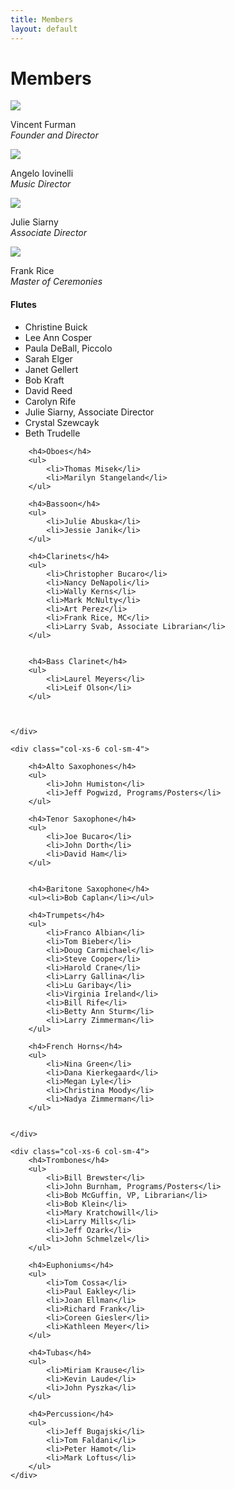 ```yaml
---
title: Members
layout: default
---
```


# Members

<div class="row">
    <div class="col-xs-6 col-md-4">
        <img src="images/vince.jpg" class="img-responsive"/>
        <p>Vincent Furman<br />
        <em>Founder and Director</em></p>
    </div>
    <div class="col-xs-6 col-md-4">
        <img src="images/angie.jpg" class="img-responsive"/>
        <p>Angelo Iovinelli<br />
        <em>Music Director</em></p>
    </div>
    <div class="col-xs-6 col-md-4">
        <img src="images/julie.jpg" class="img-responsive"/>
        <p>Julie Siarny<br />
        <em>Associate Director</em></p>
    </div>
    <div class="col-xs-6 col-md-4 col-md-pull-8">
        <img src="images/frank.jpg" class="img-responsive"/>
        <p>Frank Rice<br />
        <em>Master of Ceremonies</em></p>
    </div>
</div>

<div class="row">
    <div class="col-xs-6 col-sm-4">
        <h4>Flutes</h4>
        <ul>
            <li>Christine Buick</li>
            <li>Lee Ann Cosper</li>
            <li>Paula DeBall, Piccolo</li>
            <li>Sarah Elger</li>
            <li>Janet Gellert</li>
            <li>Bob Kraft</li>
            <li>David Reed</li>
            <li>Carolyn Rife</li>
            <li>Julie Siarny, Associate Director</li>
            <li>Crystal Szewcayk</li>
            <li>Beth Trudelle</li>
        </ul>

        <h4>Oboes</h4>
        <ul>
            <li>Thomas Misek</li>
            <li>Marilyn Stangeland</li>
        </ul>

        <h4>Bassoon</h4>
        <ul>
            <li>Julie Abuska</li>
            <li>Jessie Janik</li>
        </ul>

        <h4>Clarinets</h4>
        <ul>
            <li>Christopher Bucaro</li>
            <li>Nancy DeNapoli</li>
            <li>Wally Kerns</li>
            <li>Mark McNulty</li>
            <li>Art Perez</li>
            <li>Frank Rice, MC</li>
            <li>Larry Svab, Associate Librarian</li>
        </ul>


        <h4>Bass Clarinet</h4>
        <ul>
            <li>Laurel Meyers</li>
            <li>Leif Olson</li>
        </ul>



    </div>

    <div class="col-xs-6 col-sm-4">

        <h4>Alto Saxophones</h4>
        <ul>
            <li>John Humiston</li>
            <li>Jeff Pogwizd, Programs/Posters</li>
        </ul>

        <h4>Tenor Saxophone</h4>
        <ul>
            <li>Joe Bucaro</li>
            <li>John Dorth</li>
            <li>David Ham</li>
        </ul>


        <h4>Baritone Saxophone</h4>
        <ul><li>Bob Caplan</li></ul>

        <h4>Trumpets</h4>
        <ul>
            <li>Franco Albian</li>
            <li>Tom Bieber</li>
            <li>Doug Carmichael</li>
            <li>Steve Cooper</li>
            <li>Harold Crane</li>
            <li>Larry Gallina</li>
            <li>Lu Garibay</li>
            <li>Virginia Ireland</li>
            <li>Bill Rife</li>
            <li>Betty Ann Sturm</li>
            <li>Larry Zimmerman</li>
        </ul>

        <h4>French Horns</h4>
        <ul>
            <li>Nina Green</li>
            <li>Dana Kierkegaard</li>
            <li>Megan Lyle</li>
            <li>Christina Moody</li>
            <li>Nadya Zimmerman</li>
        </ul>


    </div>

    <div class="col-xs-6 col-sm-4">
        <h4>Trombones</h4>
        <ul>
            <li>Bill Brewster</li>
            <li>John Burnham, Programs/Posters</li>
            <li>Bob McGuffin, VP, Librarian</li>
            <li>Bob Klein</li>
            <li>Mary Kratchowill</li>
            <li>Larry Mills</li>
            <li>Jeff Ozark</li>
            <li>John Schmelzel</li>
        </ul>		

        <h4>Euphoniums</h4>
        <ul>
            <li>Tom Cossa</li>
            <li>Paul Eakley</li>
            <li>Joan Ellman</li>
            <li>Richard Frank</li>
            <li>Coreen Giesler</li>
            <li>Kathleen Meyer</li>
        </ul>

        <h4>Tubas</h4>
        <ul>
            <li>Miriam Krause</li>
            <li>Kevin Laude</li>
            <li>John Pyszka</li>
        </ul>

        <h4>Percussion</h4>
        <ul>
            <li>Jeff Bugajski</li>
            <li>Tom Faldani</li>
            <li>Peter Hamot</li>
            <li>Mark Loftus</li>
        </ul>
    </div>
</div>
